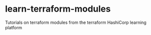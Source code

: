 # learn-terraform-modules
Tutorials on terraform modules from the terraform HashiCorp learning platform
